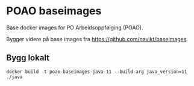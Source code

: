 # POAO baseimages

Base docker images for PO Arbeidsoppfølging (POAO).

Bygger videre på base images fra https://github.com/navikt/baseimages.

## Bygg lokalt
```shell script
docker build -t poao-baseimages-java-11 --build-arg java_version=11 ./java
```
